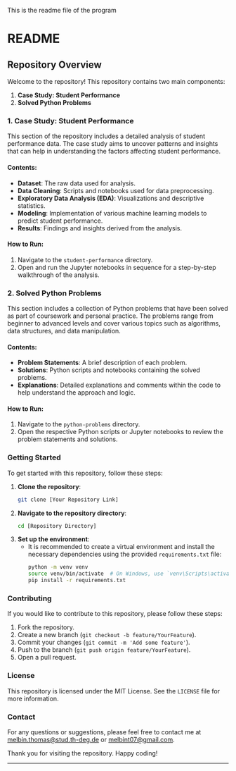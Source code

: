 This is the readme file of the program
# README

## Repository Overview

Welcome to the repository! This repository contains two main components:

1. **Case Study: Student Performance**
2. **Solved Python Problems**

### 1. Case Study: Student Performance

This section of the repository includes a detailed analysis of student performance data. The case study aims to uncover patterns and insights that can help in understanding the factors affecting student performance. 

#### Contents:
- **Dataset**: The raw data used for analysis.
- **Data Cleaning**: Scripts and notebooks used for data preprocessing.
- **Exploratory Data Analysis (EDA)**: Visualizations and descriptive statistics.
- **Modeling**: Implementation of various machine learning models to predict student performance.
- **Results**: Findings and insights derived from the analysis.

#### How to Run:
1. Navigate to the `student-performance` directory.
2. Open and run the Jupyter notebooks in sequence for a step-by-step walkthrough of the analysis.

### 2. Solved Python Problems

This section includes a collection of Python problems that have been solved as part of coursework and personal practice. The problems range from beginner to advanced levels and cover various topics such as algorithms, data structures, and data manipulation.

#### Contents:
- **Problem Statements**: A brief description of each problem.
- **Solutions**: Python scripts and notebooks containing the solved problems.
- **Explanations**: Detailed explanations and comments within the code to help understand the approach and logic.

#### How to Run:
1. Navigate to the `python-problems` directory.
2. Open the respective Python scripts or Jupyter notebooks to review the problem statements and solutions.

### Getting Started

To get started with this repository, follow these steps:

1. **Clone the repository**:
   ```bash
   git clone [Your Repository Link]
   ```
2. **Navigate to the repository directory**:
   ```bash
   cd [Repository Directory]
   ```
3. **Set up the environment**:
   - It is recommended to create a virtual environment and install the necessary dependencies using the provided `requirements.txt` file:
     ```bash
     python -m venv venv
     source venv/bin/activate  # On Windows, use `venv\Scripts\activate`
     pip install -r requirements.txt
     ```

### Contributing

If you would like to contribute to this repository, please follow these steps:

1. Fork the repository.
2. Create a new branch (`git checkout -b feature/YourFeature`).
3. Commit your changes (`git commit -m 'Add some feature'`).
4. Push to the branch (`git push origin feature/YourFeature`).
5. Open a pull request.

### License

This repository is licensed under the MIT License. See the `LICENSE` file for more information.

### Contact

For any questions or suggestions, please feel free to contact me at melbin.thomas@stud.th-deg.de or melbint07@gmail.com.

Thank you for visiting the repository. Happy coding!

---

